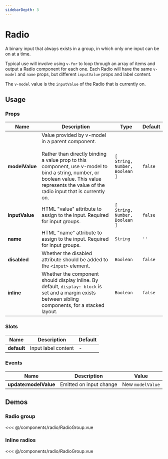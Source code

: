 ```yaml
---
sidebarDepth: 3
---
```


<script setup>
import Wrapper from '../../utils/Wrapper.vue';
import RadioGroup from './RadioGroup.vue';
import InlineRadios from './InlineRadios.vue';
</script>

# Radio

A binary input that always exists in a group, in which only one input can be
on at a time.

Typical use will involve using `v-for` to loop through an array of items and
output a Radio component for each one. Each Radio will have the same `v-model`
and `name` props, but different `inputValue` props and label content.

The `v-model` value is the `inputValue` of the Radio that is currently on.

## Usage

### Props

| Name | Description | Type | Default |
| --- | --- | --- | --- |
| **modelValue** | Value provided by v-model in a parent component.<br><br>Rather than directly binding a value prop to this component, use v-model to bind a string, number, or boolean value. This value represents the value of the radio input that is currently on. | `[ String, Number, Boolean ]` | `false` |
| **inputValue** | HTML "value" attribute to assign to the input. Required for input groups. | `[ String, Number, Boolean ]` | `false` |
| **name** | HTML "name" attribute to assign to the input. Required for input groups. | `String` | `''` |
| **disabled** | Whether the disabled attribute should be added to the `<input>` element. | `Boolean` | `false` |
| **inline** | Whether the component should display inline. By default, `display: block` is set and a margin exists between sibling components, for a stacked layout. | `Boolean` | `false` |

### Slots

| Name | Description | Default |
| --- | --- | --- |
| **default** | Input label content | - |

### Events

| Name | Description | Value |
| --- | --- | --- |
| **update:modelValue** | Emitted on input change | New `modelValue` |

## Demos

### Radio group

<Wrapper>
<RadioGroup />
</Wrapper>

<<< @/components/radio/RadioGroup.vue

### Inline radios

<Wrapper>
<InlineRadios />
</Wrapper>

<<< @/components/radio/RadioGroup.vue
